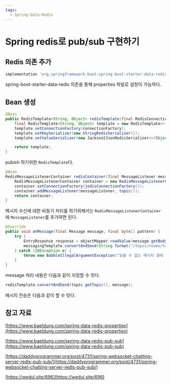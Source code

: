 ```yaml
---
tags:
  - Spring-Data-Redis
---
```

# Spring redis로 pub/sub 구현하기

## Redis 의존 추가

```sql
implementation 'org.springframework.boot:spring-boot-starter-data-redis'
```

spring-boot-starter-data-redis 의존을 통해 properties 파일로 설정이 가능하다.

## Bean 생성

```java
@Bean
public RedisTemplate<String, Object> redisTemplate(final RedisConnectionFactory connectionFactory) {
    final RedisTemplate<String, Object> template = new RedisTemplate<>();
    template.setConnectionFactory(connectionFactory);
    template.setKeySerializer(new StringRedisSerializer());
    template.setValueSerializer(new Jackson2JsonRedisSerializer<>(Object.class));

    return template;
}
```

pubish 하기위한 `RedisTemplate`다.

```java
@Bean
RedisMessageListenerContainer redisContainer(final MessageListener messageListener) {
    RedisMessageListenerContainer container = new RedisMessageListenerContainer(); 
    container.setConnectionFactory(jedisConnectionFactory()); 
    container.addMessageListener(messageListener, topic()); 
    return container; 
}
```

메시지 수신에 대한 비동기 처리를 하기위해서는 `RedisMessageListenerContainer` 에 `MessageListener`를 추가하면 된다.

```java
@Override
public void onMessage(final Message message, final byte[] pattern) {
    try {
        EntryResponse response = objectMapper.readValue(message.getBody(), EntryResponse.class);
        messagingTemplate.convertAndSend(String.format("/topic/rooms/%s/users", response.getRoomId()), response.getSessionsResponse());
    } catch (IOException e) {
        throw new BabbleIllegalArgumentException("읽을 수 없는 메시지 형태 입니다.");
    }
}
```

message 처리 내용은 다음과 같이 지정할 수 잇다.

```java
redisTemplate.convertAndSend(topic.getTopic(), message);
```

메시지 전송은 다음과 같이 할 수 잇다.

## 참고 자료

[https://www.baeldung.com/spring-data-redis-properties](https://www.baeldung.com/spring-data-redis-properties)

[https://www.baeldung.com/spring-data-redis-pub-sub](https://www.baeldung.com/spring-data-redis-pub-sub)

[https://daddyprogrammer.org/post/4731/spring-websocket-chatting-server-redis-pub-sub/](https://daddyprogrammer.org/post/4731/spring-websocket-chatting-server-redis-pub-sub/)

[https://wedul.site/696](https://wedul.site/696)